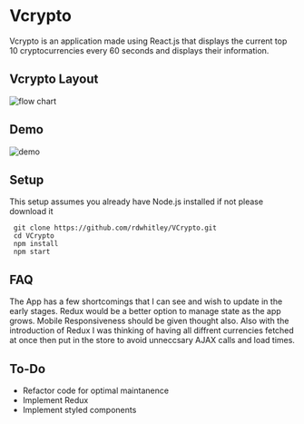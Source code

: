 # Vcrypto #
Vcrypto is an application made using React.js that displays the current top 10 cryptocurrencies every 60 seconds and displays their information.

## Vcrypto Layout ##
![flow chart](https://res.cloudinary.com/dedmuznkk/image/upload/v1544425453/Vcrypto%20Flow.png)

## Demo ##
![demo](https://res.cloudinary.com/dedmuznkk/image/upload/v1544427895/vcrypto-gif.gif)

## Setup ##
This setup assumes you already have Node.js installed if not please download it
```
 git clone https://github.com/rdwhitley/VCrypto.git
 cd VCrypto
 npm install
 npm start
```

## FAQ ##
The App has a few shortcomings that I can see and wish to update in the early stages. Redux would be a better option to manage state as the app grows. Mobile Responsiveness should be given thought also. Also with the introduction of Redux I was thinking of having all diffrent currencies fetched at once then put in the store to avoid unneccsary AJAX calls and load times.

## To-Do ##
* Refactor code for optimal maintanence
* Implement Redux
* Implement styled components
